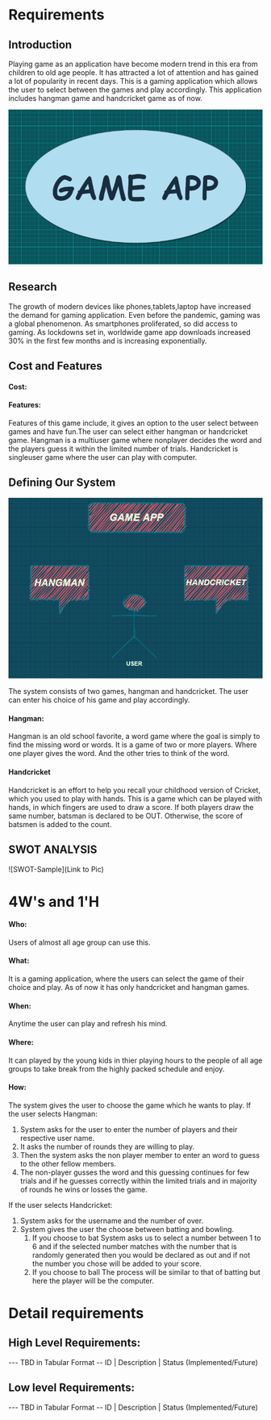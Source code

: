 # Requirements
## Introduction
Playing game as an application have become modern trend in  this era from children to old age people. It has attracted a lot of attention and has gained a lot of popularity in recent days.
This is a gaming application which allows the user to select between the games and play accordingly. This application includes hangman game and handcricket game as of now. 

![image](game.png)


## Research

The growth of modern devices like phones,tablets,laptop have increased the demand for gaming application. Even before the pandemic, gaming was a global phenomenon. As smartphones proliferated, so did access to gaming. As lockdowns set in, worldwide game app downloads increased 30% in the first few months and is increasing exponentially.


## Cost and Features
#### Cost:


#### Features:
Features of this game include, it gives an option to the user select between games and have fun.The user can select either hangman or handcricket game. Hangman is a multiuser game where nonplayer decides the word and the players guess it within the limited number of trials. Handcricket is singleuser game where the user can play with computer.

## Defining Our System
 ![image](game2.png)
 
 The system consists of two games, hangman and handcricket. The user can enter his choice of his game and play accordingly.

#### Hangman:
Hangman is an old school favorite, a word game where the goal is simply to find the missing word or words. It is a game of two or more players. Where one player gives the word. And the other tries to think of the word.

#### Handcricket
Handcricket is an effort to help you recall your childhood version of Cricket, which you used to play with hands. This is a game which can be played with hands, in which fingers are used to draw a score. If both players draw the same number, batsman is declared to be OUT. Otherwise, the score of batsmen is added to the count. 


## SWOT ANALYSIS
![SWOT-Sample](Link to Pic)

# 4W&#39;s and 1&#39;H

#### Who:
Users of almost all age group can use this.

#### What:
It is a gaming application, where the users can select the game of their choice and play. As of now it has only handcricket and hangman games.

#### When:
Anytime the user can play and refresh his mind.

#### Where:
It can played by the young kids in thier playing hours to the people of all age groups to take break from the highly packed schedule and enjoy.

#### How:
The system gives the user to choose the game which he wants to play.
If the user selects Hangman:

1. System asks for the user to enter the  number of players and   their respective user name.
2. It asks the number of rounds they are willing to play.
3. Then the system asks the non player member to enter an word to guess to the other fellow members.
4. The non-player gusses the word and this guessing continues for few trials and if he guesses correctly within the limited trials and in majority of rounds he wins or losses the game.

If the user selects Handcricket:

1. System asks for the username and the number of over.
2. System gives the user the choose between batting and bowling.
   1. If you choose to bat
   System asks us to select a number between 1 to 6 and if the selected number matches with the number that is randomly generated then you would be declared as out and if not the number you chose will be added to your score.
   2. If you choose to ball 
   The process will be similar to that of batting but here the player will be the computer.


# Detail requirements
## High Level Requirements:
--- TBD in Tabular Format 
-- ID | Description | Status (Implemented/Future)


##  Low level Requirements:
--- TBD in Tabular Format 
-- ID | Description | Status (Implemented/Future)